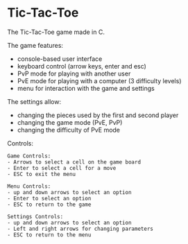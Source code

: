 # Tic-Tac-Toe
The Tic-Tac-Toe game made in C.

The game features:
- console-based user interface
- keyboard control (arrow keys, enter and esc)
- PvP mode for playing with another user
- PvE mode for playing with a computer (3 difficulty levels)
- menu for interaction with the game and settings


The settings allow:
- changing the pieces used by the first and second player
- changing the game mode (PvE, PvP)
- changing the difficulty of PvE mode

Controls:

	Game Controls: 
	- Arrows to select a cell on the game board
	- Enter to select a cell for a move
	- ESC to exit the menu

	Menu Controls: 
	- up and down arrows to select an option
	- Enter to select an option
	- ESC to return to the game

	Settings Controls: 
	- up and down arrows to select an option
	- Left and right arrows for changing parameters
	- ESC to return to the menu